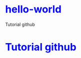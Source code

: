 # hello-world
Tutorial github
<!DOCTYPE html>
<html>
  <head>
    <style>
      h1{
      color:blue;
      font-size:24pt;
      }
    </style>
    <title>hello world</title>
  </head>
  <body>
    <h1> Tutorial github </h1>
  </body>
</html>
